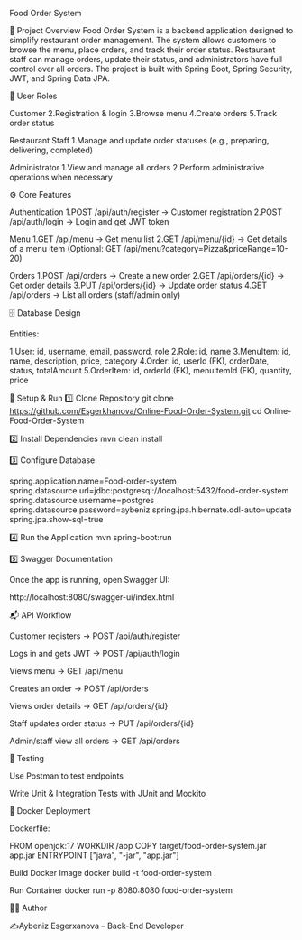 Food Order System

📌 Project Overview
Food Order System is a backend application designed to simplify restaurant order management.
The system allows customers to browse the menu, place orders, and track their order status.
Restaurant staff can manage orders, update their status, and administrators have full control over all orders.
The project is built with Spring Boot, Spring Security, JWT, and Spring Data JPA.

👥 User Roles

Customer
 2.Registration & login
 3.Browse menu
 4.Create orders
 5.Track order status

Restaurant Staff
 1.Manage and update order statuses (e.g., preparing, delivering, completed)

Administrator
 1.View and manage all orders
 2.Perform administrative operations when necessary

⚙️ Core Features

Authentication
 1.POST /api/auth/register → Customer registration
 2.POST /api/auth/login → Login and get JWT token

Menu
 1.GET /api/menu → Get menu list
 2.GET /api/menu/{id} → Get details of a menu item
(Optional: GET /api/menu?category=Pizza&priceRange=10-20)

Orders
 1.POST /api/orders → Create a new order
 2.GET /api/orders/{id} → Get order details
 3.PUT /api/orders/{id} → Update order status
 4.GET /api/orders → List all orders (staff/admin only)

🗄️ Database Design

Entities:

1.User: id, username, email, password, role
2.Role: id, name
3.MenuItem: id, name, description, price, category
4.Order: id, userId (FK), orderDate, status, totalAmount
5.OrderItem: id, orderId (FK), menuItemId (FK), quantity, price

🚀 Setup & Run
1️⃣ Clone Repository
git clone https://github.com/Esgerkhanova/Online-Food-Order-System.git
cd Online-Food-Order-System

2️⃣ Install Dependencies
mvn clean install

3️⃣ Configure Database

spring.application.name=Food-order-system
spring.datasource.url=jdbc:postgresql://localhost:5432/food-order-system
spring.datasource.username=postgres
spring.datasource.password=aybeniz
spring.jpa.hibernate.ddl-auto=update
spring.jpa.show-sql=true


4️⃣ Run the Application
mvn spring-boot:run

5️⃣ Swagger Documentation

Once the app is running, open Swagger UI:

http://localhost:8080/swagger-ui/index.html

📬 API Workflow

Customer registers → POST /api/auth/register

Logs in and gets JWT → POST /api/auth/login

Views menu → GET /api/menu

Creates an order → POST /api/orders

Views order details → GET /api/orders/{id}

Staff updates order status → PUT /api/orders/{id}

Admin/staff view all orders → GET /api/orders

🧪 Testing

Use Postman to test endpoints

Write Unit & Integration Tests with JUnit and Mockito

🐳 Docker Deployment

Dockerfile:

FROM openjdk:17
WORKDIR /app
COPY target/food-order-system.jar app.jar
ENTRYPOINT ["java", "-jar", "app.jar"]

Build Docker Image
docker build -t food-order-system .

Run Container
docker run -p 8080:8080 food-order-system


👨‍💻 Author

✍️Aybeniz Esgerxanova – Back-End Developer
